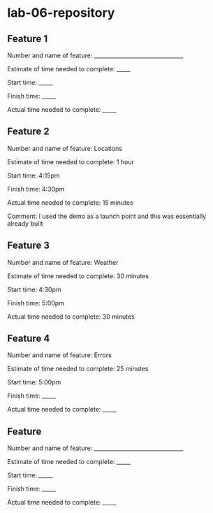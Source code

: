 # lab-06-repository

## Feature 1
Number and name of feature: ________________________________

Estimate of time needed to complete: _____

Start time: _____

Finish time: _____

Actual time needed to complete: _____

## Feature 2
Number and name of feature: Locations

Estimate of time needed to complete: 1 hour

Start time: 4:15pm

Finish time: 4:30pm

Actual time needed to complete: 15 minutes

Comment: I used the demo as a launch point and this was essentially already built


## Feature 3
Number and name of feature: Weather

Estimate of time needed to complete: 30 minutes

Start time: 4:30pm

Finish time: 5:00pm

Actual time needed to complete: 30 minutes

## Feature 4
Number and name of feature: Errors

Estimate of time needed to complete: 25 minutes

Start time: 5:00pm

Finish time: _____

Actual time needed to complete: _____

## Feature 
Number and name of feature: ________________________________

Estimate of time needed to complete: _____

Start time: _____

Finish time: _____

Actual time needed to complete: _____